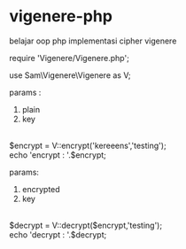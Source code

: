# vigenere-php
belajar oop php implementasi cipher vigenere

require 'Vigenere/Vigenere.php'; <br>

use Sam\Vigenere\Vigenere as V; <br>

params : <br> 
1. plain
2. key
<br>
$encrypt = V::encrypt('kereeens','testing'); <br>
echo 'encrypt : '.$encrypt; <br>

params: <br>
1. encrypted
2. key 
<br>
$decrypt = V::decrypt($encrypt,'testing'); <br>
echo 'decrypt : '.$decrypt; <br>
 

